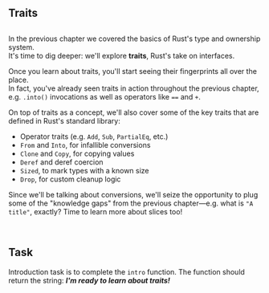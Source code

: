 ## Traits
##
In the previous chapter we covered the basics of Rust's type and ownership system.\
It's time to dig deeper: we'll explore **traits**, Rust's take on interfaces.

Once you learn about traits, you'll start seeing their fingerprints all over the place.\
In fact, you've already seen traits in action throughout the previous chapter, e.g. `.into()` invocations as well
as operators like `==` and `+`.

On top of traits as a concept, we'll also cover some of the key traits that are defined in Rust's standard library:

- Operator traits (e.g. `Add`, `Sub`, `PartialEq`, etc.)
- `From` and `Into`, for infallible conversions
- `Clone` and `Copy`, for copying values
- `Deref` and deref coercion
- `Sized`, to mark types with a known size
- `Drop`, for custom cleanup logic

Since we'll be talking about conversions, we'll seize the opportunity to plug some of the "knowledge gaps"
from the previous chapter—e.g. what is `"A title"`, exactly? Time to learn more about slices too!

<br/>

## Task
Introduction task is to complete the `intro` function.
The function should return the string: ***I'm ready to learn about traits!***
